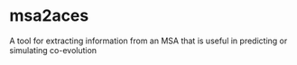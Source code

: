 # msa2aces
A tool for extracting information from an MSA that is useful in predicting or simulating co-evolution
